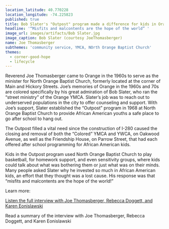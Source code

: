 ```yaml
---
location_latitude: 40.770228
location_longitude: -74.225823
published: true
title: Bob Slater's "Outpost" program made a difference for kids in Orange
headline: '“Misfits and malcontents are the hope of the world” '
image_url: images/artifacts/Bob Slater.jpg
image_caption: Bob Slater (courtesy JoeThomasberger)
name: Joe Thomasberger
subthemes: 'community service, YMCA, NOrth Orange Baptist Church'
themes:
  - corner-good-hope
  - lifecycle
---
```

Reverend Joe Thomasberger came to Orange in the 1960s to serve as the minister for North Orange Baptist Church, formerly located at the corner of Main and Hickory Streets. Joe’s memories of Orange in the 1960s and 70s are colored specifically by his great admiration of Bob Slater, who ran the “street ministry” of the Orange YMCA. Slater’s job was to reach out to underserved populations in the city to offer counseling and support. With Joe’s support, Slater established the “Outpost” program in 1968 at North Orange Baptist Church to provide African American youths a safe place to go after school to hang out. 

The Outpost filled a vital need since the construction of I-280 caused the closing and removal of both the “Colored” YMCA and YWCA, on Oakwood Avenue, as well as the Friendship House, on Parrow Street, that had each offered after school programming for African American kids. 

Kids in the Outpost program used North Orange Baptist Church to play basketball, for homework support, and even sensitivity groups, where kids could talk about what was bothering them or just what was on their minds. Many people asked Slater why he invested so much in African American kids, an effort that they thought was a lost cause. His response was that “misfits and malcontents are the hope of the world!”  

Learn more:

[Listen the full interview with Joe Thomasberger, Rebecca Doggett, and Karen Eonislawski](https://soundcloud.com/user-773139664/joe-thomasberger-interview-4-26-16)

Read a summary of the interview with Joe Thomasberger, Rebecca Doggett, and  Karen Eonislawski


